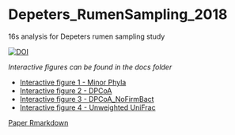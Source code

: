 # Depeters_RumenSampling_2018
16s analysis for Depeters rumen sampling study

[![DOI](https://zenodo.org/badge/147391836.svg)](https://zenodo.org/badge/latestdoi/147391836)

*Interactive figures can be found in the docs folder*  
- [Interactive figure 1 - Minor Phyla](https://jvhagey.github.io/Depeters_RumenSampling_2018/Minor_phyla_plotly.html)  
- [Interactive figure 2 - DPCoA](https://jvhagey.github.io/Depeters_RumenSampling_2018/DPCoA.html)
- [Interactive figure 3 - DPCoA_NoFirmBact](https://jvhagey.github.io/Depeters_RumenSampling_2018/DPCoA_NoFirmBact.html)
- [Interactive figure 4 - Unweighted UniFrac](https://jvhagey.github.io/Depeters_RumenSampling_2018/UnWeighted_unifrac.html)

[Paper Rmarkdown](https://jvhagey.github.io/Depeters_RumenSampling_2018/Depeters_RumenSampling2018_C.html)
